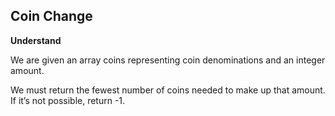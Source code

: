 ## Coin Change

**Understand**

We are given an array coins representing coin denominations and an integer amount.

We must return the fewest number of coins needed to make up that amount.
If it’s not possible, return -1.
